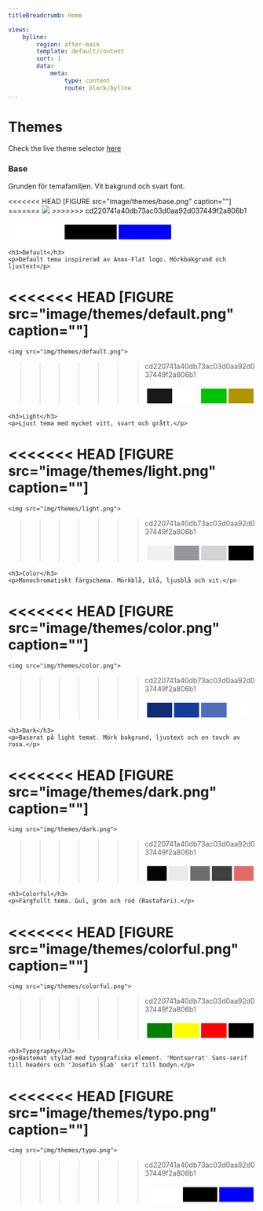 ```yaml
---
titleBreadcrumb: Home

views:
    byline:
        region: after-main
        template: default/content
        sort: 1
        data:
            meta:
                type: content
                route: block/byline
...
```


Themes
===============================
Check the live theme selector <a href="theme-selector">here</a>

<div class="themes-article">
    <h3>Base</h3>
    <p>Grunden för temafamiljen. Vit bakgrund och svart font.</p>
<<<<<<< HEAD
    [FIGURE src="image/themes/base.png" caption=""]
=======
    <img src="img/themes/base.png">
>>>>>>> cd220741a40db73ac03d0aa92d037449f2a806b1
    <table style="border-spacing: 4px; border-collapse: separate">
        <tr>
        <td style="height: 30px; width: 5%; background-color: #FFFFFF">
        <td style="height: 30px; width: 5%; background-color: #000000">
        <td style="height: 30px; width: 5%; background-color: blue">
        </tr>
    </table>

    <h3>Default</h3>
    <p>Default tema inspirerad av Anax-Flat logo. Mörkbakgrund och ljustext</p>
<<<<<<< HEAD
    [FIGURE src="image/themes/default.png" caption=""]
=======
    <img src="img/themes/default.png">
>>>>>>> cd220741a40db73ac03d0aa92d037449f2a806b1
    <table style="border-spacing: 4px; border-collapse: separate">
        <tr>
        <td style="height: 30px; width: 5%; background-color: #19171B">
        <td style="height: 30px; width: 5%; background-color: #FFFFFF">
        <td style="height: 30px; width: 5%; background-color: #00C200">
        <td style="height: 30px; width: 5%; background-color: #B29400">
        </tr>
    </table>


    <h3>Light</h3>
    <p>Ljust tema med mycket vitt, svart och grått.</p>
<<<<<<< HEAD
    [FIGURE src="image/themes/light.png" caption=""]
=======
    <img src="img/themes/light.png">
>>>>>>> cd220741a40db73ac03d0aa92d037449f2a806b1
    <table style="border-spacing: 4px; border-collapse: separate">
        <tr>
        <td style="height: 30px; width: 5%; background-color: #F0F0F0">
        <td style="height: 30px; width: 5%; background-color: #95979B">
        <td style="height: 30px; width: 5%; background-color: #D3D4D4">
        <td style="height: 30px; width: 5%; background-color: black">
        </tr>
    </table>

    <h3>Color</h3>
    <p>Monochromatiskt färgschema. Mörkblå, blå, ljusblå och vit.</p>
<<<<<<< HEAD
    [FIGURE src="image/themes/color.png" caption=""]
=======
    <img src="img/themes/color.png">
>>>>>>> cd220741a40db73ac03d0aa92d037449f2a806b1
    <table style="border-spacing: 4px; border-collapse: separate">
        <tr>
        <td style="height: 30px; width: 5%; background-color: #0D2B76">
        <td style="height: 30px; width: 5%; background-color: #163B99">
        <td style="height: 30px; width: 5%; background-color: #4F6EBA">
        <td style="height: 30px; width: 5%; background-color: #FFFFFF">
        </tr>
    </table>

    <h3>Dark</h3>
    <p>Baserat på light temat. Mörk bakgrund, ljustext och en touch av rosa.</p>
<<<<<<< HEAD
    [FIGURE src="image/themes/dark.png" caption=""]
=======
    <img src="img/themes/dark.png">
>>>>>>> cd220741a40db73ac03d0aa92d037449f2a806b1
    <table style="border-spacing: 4px; border-collapse: separate">
        <tr>
        <td style="height: 30px; width: 5%; background-color: #040404">
        <td style="height: 30px; width: 5%; background-color: #EAEAEA">
        <td style="height: 30px; width: 5%; background-color: #6E6E6E">
        <td style="height: 30px; width: 5%; background-color: #3F3F3F">
        <td style="height: 30px; width: 5%; background-color: #E46A68">
        </tr>
    </table>

    <h3>Colorful</h3>
    <p>Färgfullt tema. Gul, grön och röd (Rastafari).</p>
<<<<<<< HEAD
    [FIGURE src="image/themes/colorful.png" caption=""]
=======
    <img src="img/themes/colorful.png">
>>>>>>> cd220741a40db73ac03d0aa92d037449f2a806b1
    <table style="border-spacing: 4px; border-collapse: separate">
        <tr>
        <td style="height: 30px; width: 5%; background-color: green">
        <td style="height: 30px; width: 5%; background-color: yellow">
        <td style="height: 30px; width: 5%; background-color: red">
        <td style="height: 30px; width: 5%; background-color: black">
        </tr>
    </table>

    <h3>Typography</h3>
    <p>Bastemat stylad med typografiska element. 'Montserrat' Sans-serif till headers och 'Josefin Slab' serif till bodyn.</p>
<<<<<<< HEAD
    [FIGURE src="image/themes/typo.png" caption=""]
=======
    <img src="img/themes/typo.png">
>>>>>>> cd220741a40db73ac03d0aa92d037449f2a806b1
    <table style="border-spacing: 4px; border-collapse: separate">
        <tr>
        <td style="height: 30px; width: 5%; background-color: #FFFFFF">
        <td style="height: 30px; width: 5%; background-color: #000000">
        <td style="height: 30px; width: 5%; background-color: blue">
        </tr>
    </table>
</div>
